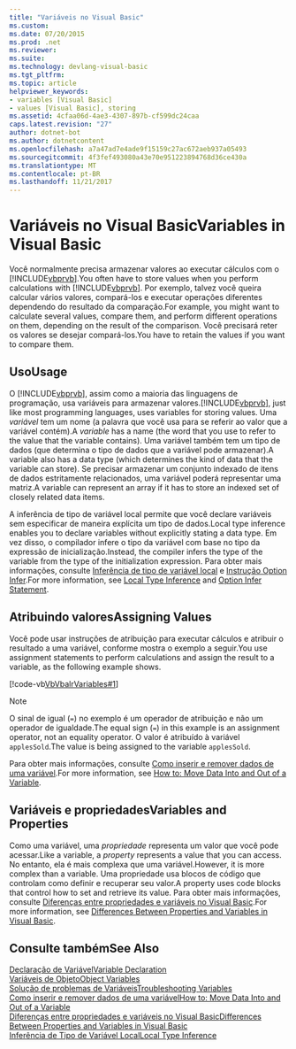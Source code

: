```yaml
---
title: "Variáveis no Visual Basic"
ms.custom: 
ms.date: 07/20/2015
ms.prod: .net
ms.reviewer: 
ms.suite: 
ms.technology: devlang-visual-basic
ms.tgt_pltfrm: 
ms.topic: article
helpviewer_keywords:
- variables [Visual Basic]
- values [Visual Basic], storing
ms.assetid: 4cfaa06d-4ae3-4307-897b-cf599dc24caa
caps.latest.revision: "27"
author: dotnet-bot
ms.author: dotnetcontent
ms.openlocfilehash: a7a47ad7e4ade9f15159c27ac672aeb937a05493
ms.sourcegitcommit: 4f3fef493080a43e70e951223894768d36ce430a
ms.translationtype: MT
ms.contentlocale: pt-BR
ms.lasthandoff: 11/21/2017
---
```

# <a name="variables-in-visual-basic"></a><span data-ttu-id="f834a-102">Variáveis no Visual Basic</span><span class="sxs-lookup"><span data-stu-id="f834a-102">Variables in Visual Basic</span></span>
<span data-ttu-id="f834a-103">Você normalmente precisa armazenar valores ao executar cálculos com o [!INCLUDE[vbprvb](~/includes/vbprvb-md.md)].</span><span class="sxs-lookup"><span data-stu-id="f834a-103">You often have to store values when you perform calculations with [!INCLUDE[vbprvb](~/includes/vbprvb-md.md)].</span></span> <span data-ttu-id="f834a-104">Por exemplo, talvez você queira calcular vários valores, compará-los e executar operações diferentes dependendo do resultado da comparação.</span><span class="sxs-lookup"><span data-stu-id="f834a-104">For example, you might want to calculate several values, compare them, and perform different operations on them, depending on the result of the comparison.</span></span> <span data-ttu-id="f834a-105">Você precisará reter os valores se desejar compará-los.</span><span class="sxs-lookup"><span data-stu-id="f834a-105">You have to retain the values if you want to compare them.</span></span>  
  
## <a name="usage"></a><span data-ttu-id="f834a-106">Uso</span><span class="sxs-lookup"><span data-stu-id="f834a-106">Usage</span></span>  
 <span data-ttu-id="f834a-107">O [!INCLUDE[vbprvb](~/includes/vbprvb-md.md)], assim como a maioria das linguagens de programação, usa variáveis para armazenar valores.</span><span class="sxs-lookup"><span data-stu-id="f834a-107">[!INCLUDE[vbprvb](~/includes/vbprvb-md.md)], just like most programming languages, uses variables for storing values.</span></span> <span data-ttu-id="f834a-108">Uma *variável* tem um nome (a palavra que você usa para se referir ao valor que a variável contém).</span><span class="sxs-lookup"><span data-stu-id="f834a-108">A *variable* has a name (the word that you use to refer to the value that the variable contains).</span></span> <span data-ttu-id="f834a-109">Uma variável também tem um tipo de dados (que determina o tipo de dados que a variável pode armazenar).</span><span class="sxs-lookup"><span data-stu-id="f834a-109">A variable also has a data type (which determines the kind of data that the variable can store).</span></span> <span data-ttu-id="f834a-110">Se precisar armazenar um conjunto indexado de itens de dados estritamente relacionados, uma variável poderá representar uma matriz.</span><span class="sxs-lookup"><span data-stu-id="f834a-110">A variable can represent an array if it has to store an indexed set of closely related data items.</span></span>  
  
 <span data-ttu-id="f834a-111">A inferência de tipo de variável local permite que você declare variáveis sem especificar de maneira explícita um tipo de dados.</span><span class="sxs-lookup"><span data-stu-id="f834a-111">Local type inference enables you to declare variables without explicitly stating a data type.</span></span> <span data-ttu-id="f834a-112">Em vez disso, o compilador infere o tipo da variável com base no tipo da expressão de inicialização.</span><span class="sxs-lookup"><span data-stu-id="f834a-112">Instead, the compiler infers the type of the variable from the type of the initialization expression.</span></span> <span data-ttu-id="f834a-113">Para obter mais informações, consulte [Inferência de tipo de variável local](../../../../visual-basic/programming-guide/language-features/variables/local-type-inference.md) e [Instrução Option Infer](../../../../visual-basic/language-reference/statements/option-infer-statement.md).</span><span class="sxs-lookup"><span data-stu-id="f834a-113">For more information, see [Local Type Inference](../../../../visual-basic/programming-guide/language-features/variables/local-type-inference.md) and [Option Infer Statement](../../../../visual-basic/language-reference/statements/option-infer-statement.md).</span></span>  
  
## <a name="assigning-values"></a><span data-ttu-id="f834a-114">Atribuindo valores</span><span class="sxs-lookup"><span data-stu-id="f834a-114">Assigning Values</span></span>  
 <span data-ttu-id="f834a-115">Você pode usar instruções de atribuição para executar cálculos e atribuir o resultado a uma variável, conforme mostra o exemplo a seguir.</span><span class="sxs-lookup"><span data-stu-id="f834a-115">You use assignment statements to perform calculations and assign the result to a variable, as the following example shows.</span></span>  
  
 [!code-vb[VbVbalrVariables#1](../../../../visual-basic/programming-guide/language-features/variables/codesnippet/VisualBasic/index_1.vb)]  
  
> [!NOTE]
>  <span data-ttu-id="f834a-116">O sinal de igual (`=`) no exemplo é um operador de atribuição e não um operador de igualdade.</span><span class="sxs-lookup"><span data-stu-id="f834a-116">The equal sign (`=`) in this example is an assignment operator, not an equality operator.</span></span> <span data-ttu-id="f834a-117">O valor é atribuído à variável `applesSold`.</span><span class="sxs-lookup"><span data-stu-id="f834a-117">The value is being assigned to the variable `applesSold`.</span></span>  
  
 <span data-ttu-id="f834a-118">Para obter mais informações, consulte [Como inserir e remover dados de uma variável](../../../../visual-basic/programming-guide/language-features/variables/how-to-move-data-into-and-out-of-a-variable.md).</span><span class="sxs-lookup"><span data-stu-id="f834a-118">For more information, see [How to: Move Data Into and Out of a Variable](../../../../visual-basic/programming-guide/language-features/variables/how-to-move-data-into-and-out-of-a-variable.md).</span></span>  
  
## <a name="variables-and-properties"></a><span data-ttu-id="f834a-119">Variáveis e propriedades</span><span class="sxs-lookup"><span data-stu-id="f834a-119">Variables and Properties</span></span>  
 <span data-ttu-id="f834a-120">Como uma variável, uma *propriedade* representa um valor que você pode acessar.</span><span class="sxs-lookup"><span data-stu-id="f834a-120">Like a variable, a *property* represents a value that you can access.</span></span> <span data-ttu-id="f834a-121">No entanto, ela é mais complexa que uma variável.</span><span class="sxs-lookup"><span data-stu-id="f834a-121">However, it is more complex than a variable.</span></span> <span data-ttu-id="f834a-122">Uma propriedade usa blocos de código que controlam como definir e recuperar seu valor.</span><span class="sxs-lookup"><span data-stu-id="f834a-122">A property uses code blocks that control how to set and retrieve its value.</span></span> <span data-ttu-id="f834a-123">Para obter mais informações, consulte [Diferenças entre propriedades e variáveis no Visual Basic](../../../../visual-basic/programming-guide/language-features/procedures/differences-between-properties-and-variables.md).</span><span class="sxs-lookup"><span data-stu-id="f834a-123">For more information, see [Differences Between Properties and Variables in Visual Basic](../../../../visual-basic/programming-guide/language-features/procedures/differences-between-properties-and-variables.md).</span></span>  
  
## <a name="see-also"></a><span data-ttu-id="f834a-124">Consulte também</span><span class="sxs-lookup"><span data-stu-id="f834a-124">See Also</span></span>  
 [<span data-ttu-id="f834a-125">Declaração de Variável</span><span class="sxs-lookup"><span data-stu-id="f834a-125">Variable Declaration</span></span>](../../../../visual-basic/programming-guide/language-features/variables/variable-declaration.md)  
 [<span data-ttu-id="f834a-126">Variáveis de Objeto</span><span class="sxs-lookup"><span data-stu-id="f834a-126">Object Variables</span></span>](../../../../visual-basic/programming-guide/language-features/variables/object-variables.md)  
 [<span data-ttu-id="f834a-127">Solução de problemas de Variáveis</span><span class="sxs-lookup"><span data-stu-id="f834a-127">Troubleshooting Variables</span></span>](../../../../visual-basic/programming-guide/language-features/variables/troubleshooting-variables.md)  
 [<span data-ttu-id="f834a-128">Como inserir e remover dados de uma variável</span><span class="sxs-lookup"><span data-stu-id="f834a-128">How to: Move Data Into and Out of a Variable</span></span>](../../../../visual-basic/programming-guide/language-features/variables/how-to-move-data-into-and-out-of-a-variable.md)  
 [<span data-ttu-id="f834a-129">Diferenças entre propriedades e variáveis no Visual Basic</span><span class="sxs-lookup"><span data-stu-id="f834a-129">Differences Between Properties and Variables in Visual Basic</span></span>](../../../../visual-basic/programming-guide/language-features/procedures/differences-between-properties-and-variables.md)  
 [<span data-ttu-id="f834a-130">Inferência de Tipo de Variável Local</span><span class="sxs-lookup"><span data-stu-id="f834a-130">Local Type Inference</span></span>](../../../../visual-basic/programming-guide/language-features/variables/local-type-inference.md)
